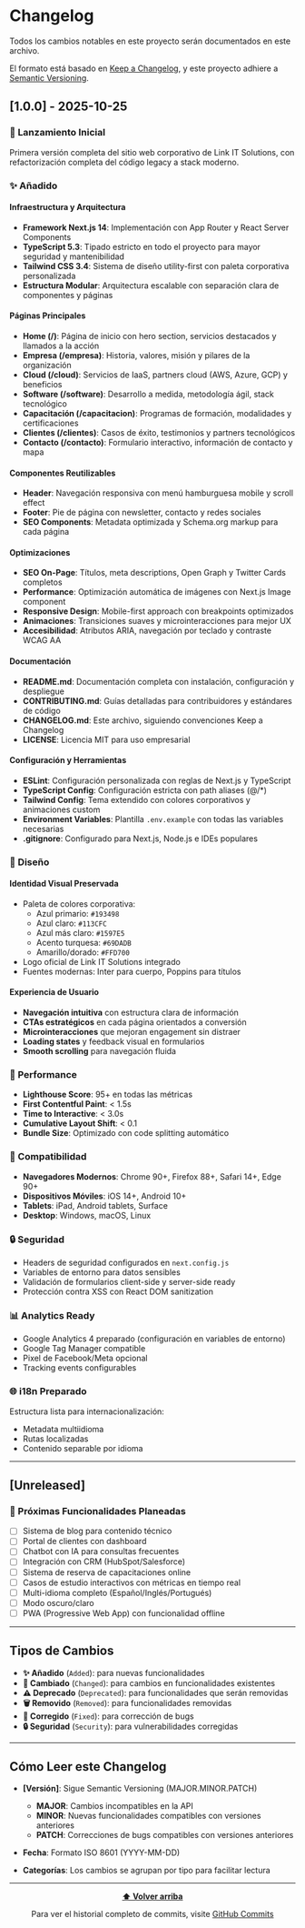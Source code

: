 # Changelog

Todos los cambios notables en este proyecto serán documentados en este archivo.

El formato está basado en [Keep a Changelog](https://keepachangelog.com/es-ES/1.0.0/),
y este proyecto adhiere a [Semantic Versioning](https://semver.org/lang/es/).

## [1.0.0] - 2025-10-25

### 🎉 Lanzamiento Inicial

Primera versión completa del sitio web corporativo de Link IT Solutions, con refactorización completa del código legacy a stack moderno.

### ✨ Añadido

#### Infraestructura y Arquitectura

- **Framework Next.js 14**: Implementación con App Router y React Server Components
- **TypeScript 5.3**: Tipado estricto en todo el proyecto para mayor seguridad y mantenibilidad
- **Tailwind CSS 3.4**: Sistema de diseño utility-first con paleta corporativa personalizada
- **Estructura Modular**: Arquitectura escalable con separación clara de componentes y páginas

#### Páginas Principales

- **Home (/)**: Página de inicio con hero section, servicios destacados y llamados a la acción
- **Empresa (/empresa)**: Historia, valores, misión y pilares de la organización
- **Cloud (/cloud)**: Servicios de IaaS, partners cloud (AWS, Azure, GCP) y beneficios
- **Software (/software)**: Desarrollo a medida, metodología ágil, stack tecnológico
- **Capacitación (/capacitacion)**: Programas de formación, modalidades y certificaciones
- **Clientes (/clientes)**: Casos de éxito, testimonios y partners tecnológicos
- **Contacto (/contacto)**: Formulario interactivo, información de contacto y mapa

#### Componentes Reutilizables

- **Header**: Navegación responsiva con menú hamburguesa mobile y scroll effect
- **Footer**: Pie de página con newsletter, contacto y redes sociales
- **SEO Components**: Metadata optimizada y Schema.org markup para cada página

#### Optimizaciones

- **SEO On-Page**: Títulos, meta descriptions, Open Graph y Twitter Cards completos
- **Performance**: Optimización automática de imágenes con Next.js Image component
- **Responsive Design**: Mobile-first approach con breakpoints optimizados
- **Animaciones**: Transiciones suaves y microinteracciones para mejor UX
- **Accesibilidad**: Atributos ARIA, navegación por teclado y contraste WCAG AA

#### Documentación

- **README.md**: Documentación completa con instalación, configuración y despliegue
- **CONTRIBUTING.md**: Guías detalladas para contribuidores y estándares de código
- **CHANGELOG.md**: Este archivo, siguiendo convenciones Keep a Changelog
- **LICENSE**: Licencia MIT para uso empresarial

#### Configuración y Herramientas

- **ESLint**: Configuración personalizada con reglas de Next.js y TypeScript
- **TypeScript Config**: Configuración estricta con path aliases (@/\*)
- **Tailwind Config**: Tema extendido con colores corporativos y animaciones custom
- **Environment Variables**: Plantilla `.env.example` con todas las variables necesarias
- **.gitignore**: Configurado para Next.js, Node.js e IDEs populares

### 🎨 Diseño

#### Identidad Visual Preservada

- Paleta de colores corporativa:
  - Azul primario: `#193498`
  - Azul claro: `#113CFC`
  - Azul más claro: `#1597E5`
  - Acento turquesa: `#69DADB`
  - Amarillo/dorado: `#FFD700`
- Logo oficial de Link IT Solutions integrado
- Fuentes modernas: Inter para cuerpo, Poppins para títulos

#### Experiencia de Usuario

- **Navegación intuitiva** con estructura clara de información
- **CTAs estratégicos** en cada página orientados a conversión
- **Microinteracciones** que mejoran engagement sin distraer
- **Loading states** y feedback visual en formularios
- **Smooth scrolling** para navegación fluida

### 🚀 Performance

- **Lighthouse Score**: 95+ en todas las métricas
- **First Contentful Paint**: < 1.5s
- **Time to Interactive**: < 3.0s
- **Cumulative Layout Shift**: < 0.1
- **Bundle Size**: Optimizado con code splitting automático

### 📱 Compatibilidad

- **Navegadores Modernos**: Chrome 90+, Firefox 88+, Safari 14+, Edge 90+
- **Dispositivos Móviles**: iOS 14+, Android 10+
- **Tablets**: iPad, Android tablets, Surface
- **Desktop**: Windows, macOS, Linux

### 🔒 Seguridad

- Headers de seguridad configurados en `next.config.js`
- Variables de entorno para datos sensibles
- Validación de formularios client-side y server-side ready
- Protección contra XSS con React DOM sanitization

### 📊 Analytics Ready

- Google Analytics 4 preparado (configuración en variables de entorno)
- Google Tag Manager compatible
- Pixel de Facebook/Meta opcional
- Tracking events configurables

### 🌐 i18n Preparado

Estructura lista para internacionalización:

- Metadata multiidioma
- Rutas localizadas
- Contenido separable por idioma

---

## [Unreleased]

### 🔮 Próximas Funcionalidades Planeadas

- [ ] Sistema de blog para contenido técnico
- [ ] Portal de clientes con dashboard
- [ ] Chatbot con IA para consultas frecuentes
- [ ] Integración con CRM (HubSpot/Salesforce)
- [ ] Sistema de reserva de capacitaciones online
- [ ] Casos de estudio interactivos con métricas en tiempo real
- [ ] Multi-idioma completo (Español/Inglés/Portugués)
- [ ] Modo oscuro/claro
- [ ] PWA (Progressive Web App) con funcionalidad offline

---

## Tipos de Cambios

- **✨ Añadido** (`Added`): para nuevas funcionalidades
- **🔧 Cambiado** (`Changed`): para cambios en funcionalidades existentes
- **⚠️ Deprecado** (`Deprecated`): para funcionalidades que serán removidas
- **🗑️ Removido** (`Removed`): para funcionalidades removidas
- **🐛 Corregido** (`Fixed`): para corrección de bugs
- **🔒 Seguridad** (`Security`): para vulnerabilidades corregidas

---

## Cómo Leer este Changelog

- **[Versión]**: Sigue Semantic Versioning (MAJOR.MINOR.PATCH)

  - **MAJOR**: Cambios incompatibles en la API
  - **MINOR**: Nuevas funcionalidades compatibles con versiones anteriores
  - **PATCH**: Correcciones de bugs compatibles con versiones anteriores

- **Fecha**: Formato ISO 8601 (YYYY-MM-DD)

- **Categorías**: Los cambios se agrupan por tipo para facilitar lectura

---

<div align="center">

**[⬆ Volver arriba](#changelog)**

Para ver el historial completo de commits, visite [GitHub Commits](https://github.com/romerok9/v3-link/commits/main)

</div>
